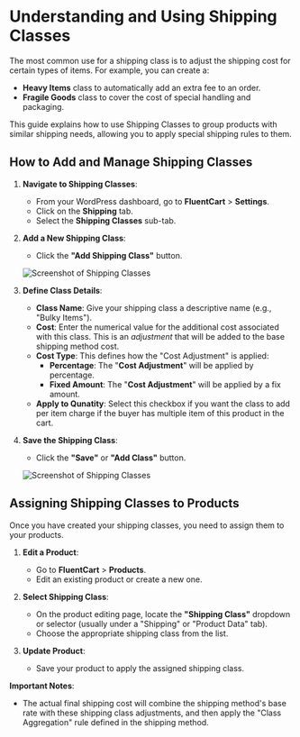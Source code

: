 # Understanding and Using Shipping Classes

The most common use for a shipping class is to adjust the shipping cost for certain types of items. For example, you can create a:

* **Heavy Items** class to automatically add an extra fee to an order.
* **Fragile Goods** class to cover the cost of special handling and packaging.

This guide explains how to use Shipping Classes to group products with similar shipping needs, allowing you to apply special shipping rules to them.

## How to Add and Manage Shipping Classes

1.  **Navigate to Shipping Classes**:
    * From your WordPress dashboard, go to **FluentCart** > **Settings**.
    * Click on the **Shipping** tab.
    * Select the **Shipping Classes** sub-tab.


2.  **Add a New Shipping Class**:
    * Click the **"Add Shipping Class"** button.

            

    ![Screenshot of Shipping Classes](/images/shipping/understanding-shipping-classes/shipping-classes-1.png)


3.  **Define Class Details**:
    * **Class Name**: Give your shipping class a descriptive name (e.g., "Bulky Items").
    * **Cost**: Enter the numerical value for the additional cost associated with this class. This is an *adjustment* that will be added to the base shipping method cost.
    * **Cost Type**: This defines how the "Cost Adjustment" is applied:
        * **Percentage**: The "**Cost Adjustment**" will be applied by percentage.
        * **Fixed Amount**: The "**Cost Adjustment**" will be applied by a fix amount.
     * **Apply to Qunatity**: Select this checkbox if you want the class to add per item charge if the buyer has multiple item of this product in the cart.

4.  **Save the Shipping Class**:
    * Click the **"Save"** or **"Add Class"** button.

     ![Screenshot of Shipping Classes](/images/shipping/understanding-shipping-classes/shipping-classes-2.png)

## Assigning Shipping Classes to Products

Once you have created your shipping classes, you need to assign them to your products.

1.  **Edit a Product**:
    * Go to **FluentCart** > **Products**.
    * Edit an existing product or create a new one.

2.  **Select Shipping Class**:
    * On the product editing page, locate the **"Shipping Class"** dropdown or selector (usually under a "Shipping" or "Product Data" tab).
    * Choose the appropriate shipping class from the list.


3.  **Update Product**:
    * Save your product to apply the assigned shipping class.


**Important Notes**:
* The actual final shipping cost will combine the shipping method's base rate with these shipping class adjustments, and then apply the "Class Aggregation" rule defined in the shipping method.
